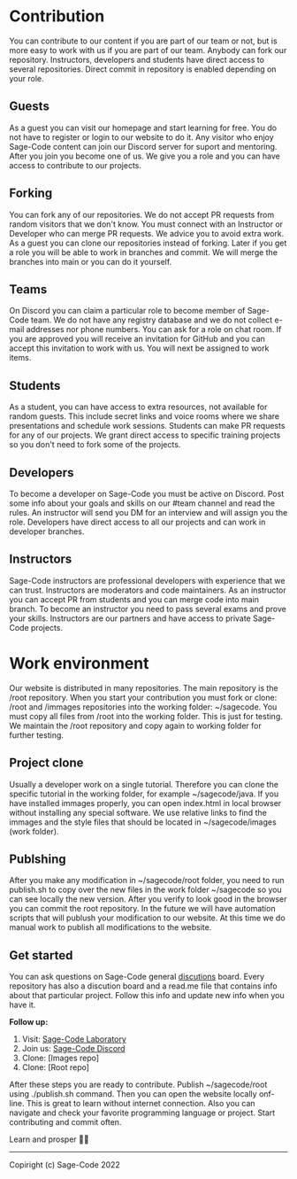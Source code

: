 # Contribution

You can contribute to our content if you are part of our team or not, but is more easy to work with us if you are part of our team. Anybody can fork our repository. Instructors, developers and students have direct access to several repositories. Direct commit in repository is enabled depending on your role.

## Guests

As a guest you can visit our homepage and start learning for free. You do not have to register or login to our website to do it. Any visitor who enjoy Sage-Code content can join our Discord server for suport and mentoring. After you join you become one of us. We give you a role and you can have access to contribute to our projects.

## Forking

You can fork any of our repositories. We do not accept PR requests from random visitors that we don't know. You must connect with an Instructor or Developer who can merge PR requests. We advice you to avoid extra work. As a guest you can clone our repositories instead of forking. Later if you get a role you will be able to work in branches and commit. We will merge the branches into main or you can do it yourself.

## Teams

On Discord you can claim a particular role to become member of Sage-Code team. We do not have any registry database and we do not collect e-mail addresses nor phone numbers. You can ask for a role on chat room. If you are approved you will receive an invitation for GitHub and you can accept this invitation to work with us. You will next be assigned to work items.

## Students

As a student, you can have access to extra resources, not available for random guests. This include secret links and voice rooms where we share presentations and schedule work sessions. Students can make PR requests for any of our projects. We grant direct access to specific training projects so you don't need to fork some of the projects.

## Developers

To become a developer on Sage-Code you must be active on Discord. Post some info about your goals and skills on our #team channel and read the rules. An instructor will send you DM for an interview and will assign you the role. Developers have direct access to all our projects and can work in developer branches.

## Instructors

Sage-Code instructors are professional developers with experience that we can trust. Instructors are moderators and code maintainers. As an instructor you can accept PR from students and you can merge code into main branch. To become an instructor you need to pass several exams and prove your skills. Instructors are our partners and have access to private Sage-Code projects.

# Work environment

Our website is distributed in many repositories. The main repository is the /root repository. When you start your contribution you must fork or clone: /root and /immages repositories into the working folder: ~/sagecode. You must copy all files from /root into the working folder. This is just for testing. We maintain the /root repository and copy again to working folder for further testing. 

## Project clone

Usually a developer work on a single tutorial. Therefore you can clone the specific tutorial in the working folder, for example ~/sagecode/java. If you have installed immages properly, you can open index.html in local browser without installing any special software. We use relative links to find the immages and the style files that should be located in ~/sagecode/images (work folder).

## Publshing 

After you make any modification in ~/sagecode/root folder, you need to run publish.sh to copy over the new files in the work folder ~/sagecode so you can see locally the new version. After you verify to look good in the browser you can commit the root repository. In the future we will have automation scripts that will publush your modification to our website. At this time we do manual work to publish all modifications to the website.

## Get started

You can ask questions on Sage-Code general [discutions](https://github.com/orgs/sage-code/discussions) board. Every repository has also a discution board and a read.me file that contains info about that particular project. Follow this info and update new info when you have it.

**Follow up:**

1. Visit: [Sage-Code Laboratory](https://sagecode.net)
2. Join us: [Sage-Code Discord](https://discord.gg/fAEHfw8T)
3. Clone: [Images repo]
4. Clone: [Root repo]

After these steps you are ready to contribute. Publish ~/sagecode/root using ./publish.sh command. Then you can open the website locally onf-line. This is great to learn without internet connection. Also you can navigate and check your favorite programming language or project. Start contributing and commit often.

Learn and prosper 🖖🏼

----
Copiright (c) Sage-Code 2022


